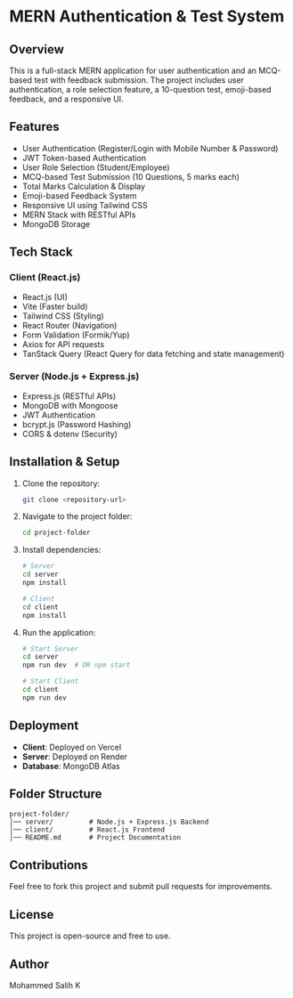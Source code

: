 # MERN Authentication & Test System

## Overview
This is a full-stack MERN application for user authentication and an MCQ-based test with feedback submission. The project includes user authentication, a role selection feature, a 10-question test, emoji-based feedback, and a responsive UI.

## Features
- User Authentication (Register/Login with Mobile Number & Password)
- JWT Token-based Authentication
- User Role Selection (Student/Employee)
- MCQ-based Test Submission (10 Questions, 5 marks each)
- Total Marks Calculation & Display
- Emoji-based Feedback System
- Responsive UI using Tailwind CSS
- MERN Stack with RESTful APIs
- MongoDB Storage

## Tech Stack
### Client (React.js)
- React.js (UI)
- Vite (Faster build)
- Tailwind CSS (Styling)
- React Router (Navigation)
- Form Validation (Formik/Yup)
- Axios for API requests
- TanStack Query (React Query for data fetching and state management)

### Server (Node.js + Express.js)
- Express.js (RESTful APIs)
- MongoDB with Mongoose
- JWT Authentication
- bcrypt.js (Password Hashing)
- CORS & dotenv (Security)

## Installation & Setup
1. Clone the repository:
   ```sh
   git clone <repository-url>
   ```

2. Navigate to the project folder:
   ```sh
   cd project-folder
   ```

3. Install dependencies:
   ```sh
   # Server
   cd server
   npm install
   
   # Client
   cd client
   npm install
   ```

4. Run the application:
   ```sh
   # Start Server
   cd server
   npm run dev  # OR npm start
   
   # Start Client
   cd client
   npm run dev
   ```

## Deployment
- **Client**: Deployed on Vercel
- **Server**: Deployed on Render
- **Database**: MongoDB Atlas

## Folder Structure
```
project-folder/
│── server/         # Node.js + Express.js Backend
│── client/         # React.js Frontend
│── README.md       # Project Documentation
```

## Contributions
Feel free to fork this project and submit pull requests for improvements.

## License
This project is open-source and free to use.

## Author
Mohammed Salih K

